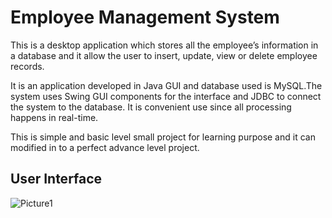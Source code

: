 # Employee Management System

This is a desktop application which stores all the employee’s information in a database and it allow the user to insert, update, view or delete employee records.

It is an application developed in Java GUI and database used is MySQL.The system uses Swing GUI components for the interface and JDBC to connect the system to the database.
It is convenient use since all processing happens in real-time.

This is simple and basic level small project for learning purpose and it can modified in to a perfect advance level project.

## User Interface

![Picture1](https://user-images.githubusercontent.com/65526190/128988518-94e9553a-e74c-4640-aaf6-fb528d34e268.png)
